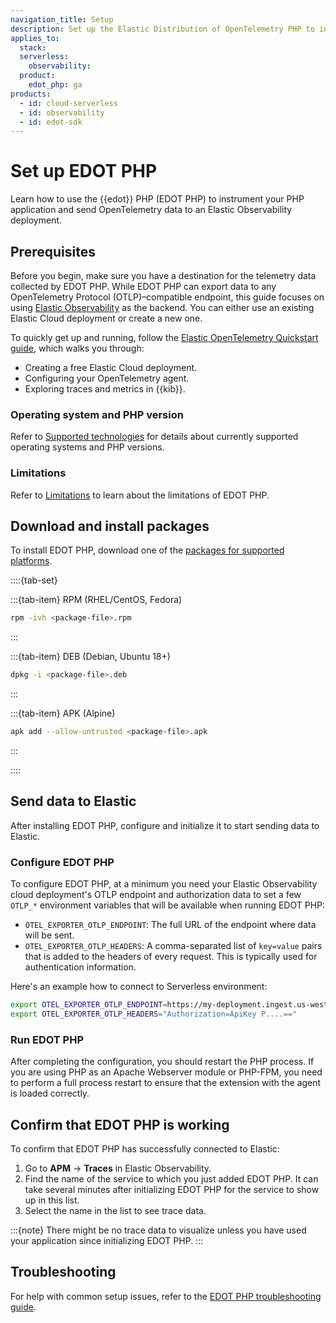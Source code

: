 ```yaml
---
navigation_title: Setup
description: Set up the Elastic Distribution of OpenTelemetry PHP to instrument your PHP application.
applies_to:
  stack:
  serverless:
    observability:
  product:
    edot_php: ga
products:
  - id: cloud-serverless
  - id: observability
  - id: edot-sdk
---
```


# Set up EDOT PHP

Learn how to use the {{edot}} PHP (EDOT PHP) to instrument your PHP application and send OpenTelemetry data to an Elastic Observability deployment.

## Prerequisites

Before you begin, make sure you have a destination for the telemetry data collected by EDOT PHP. While EDOT PHP can export data to any OpenTelemetry Protocol (OTLP)–compatible endpoint, this guide focuses on using [Elastic Observability](https://www.elastic.co/observability) as the backend. You can either use an existing Elastic Cloud deployment or create a new one.

To quickly get up and running, follow the [Elastic OpenTelemetry Quickstart guide](/reference/quickstart/index.md), which walks you through:

- Creating a free Elastic Cloud deployment.
- Configuring your OpenTelemetry agent.
- Exploring traces and metrics in {{kib}}.

### Operating system and PHP version

Refer to [Supported technologies](/reference/edot-sdks/php/supported-technologies.md) for details about currently supported operating systems and PHP versions.

### Limitations

Refer to [Limitations](/reference/edot-sdks/php/setup/limitations.md) to learn about the limitations of EDOT PHP.

## Download and install packages

To install EDOT PHP, download one of the [packages for supported platforms](https://github.com/elastic/elastic-otel-php/releases/latest).

::::{tab-set}

:::{tab-item} RPM (RHEL/CentOS, Fedora)
```bash
rpm -ivh <package-file>.rpm
```
:::

:::{tab-item} DEB (Debian, Ubuntu 18+)
```bash
dpkg -i <package-file>.deb
```
:::

:::{tab-item} APK (Alpine)
```bash
apk add --allow-untrusted <package-file>.apk
```
:::

::::

## Send data to Elastic

After installing EDOT PHP, configure and initialize it to start sending data to Elastic.

### Configure EDOT PHP

To configure EDOT PHP, at a minimum you need your Elastic Observability cloud deployment's OTLP endpoint and authorization data to set a few `OTLP_*` environment variables that will be available when running EDOT PHP:

* `OTEL_EXPORTER_OTLP_ENDPOINT`: The full URL of the endpoint where data will be sent.
* `OTEL_EXPORTER_OTLP_HEADERS`: A comma-separated list of `key=value` pairs that is added to the headers of every request. This is typically used for authentication information.

Here's an example how to connect to Serverless environment:

```sh
export OTEL_EXPORTER_OTLP_ENDPOINT=https://my-deployment.ingest.us-west-2.aws.elastic.cloud:443/
export OTEL_EXPORTER_OTLP_HEADERS="Authorization=ApiKey P....=="
```

### Run EDOT PHP

After completing the configuration, you should restart the PHP process. If you are using PHP as an Apache Webserver module or PHP-FPM, you need to perform a full process restart to ensure that the extension with the agent is loaded correctly.

## Confirm that EDOT PHP is working

To confirm that EDOT PHP has successfully connected to Elastic:

1. Go to **APM** → **Traces** in Elastic Observability.
2. Find the name of the service to which you just added EDOT PHP. It can take several minutes after initializing EDOT PHP for the service to show up in this list.
3. Select the name in the list to see trace data.

:::{note}
There might be no trace data to visualize unless you have used your application since initializing EDOT PHP.
:::

## Troubleshooting

For help with common setup issues, refer to the [EDOT PHP troubleshooting guide](/troubleshooting/edot-sdks/PHP/index.md).